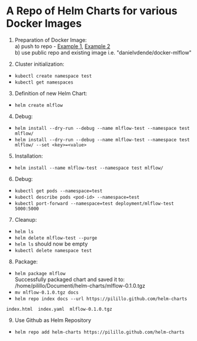 # A Repo of Helm Charts for various Docker Images

1. Preparation of Docker Image:  
 a) push to repo - [Example 1](https://stackoverflow.com/questions/40600419/why-am-i-getting-an-errimagepull-error-in-this-kubernetes-deployment), [Example 
2](https://docs.bitnami.com/kubernetes/how-to/deploy-go-application-kubernetes-helm/)  
b) use public repo and existing image i.e. "danielvdende/docker-mlflow"

2. Cluster initialization:
 - `kubectl create namespace test`
 - `kubectl get namespaces`

3. Definition of new Helm Chart:
 - `helm create mlflow`

4. Debug:
 - `helm install --dry-run --debug --name mlflow-test --namespace test mlflow/`
 - `helm install --dry-run --debug --name mlflow-test --namespace test mlflow/ --set <key>=<value>`

5. Installation:
 - `helm install --name mlflow-test --namespace test mlflow/`

6. Debug:
 - `kubectl get pods --namespace=test`
 - `kubectl describe pods <pod-id> --namespace=test`
 - `kubectl port-forward --namespace=test deployment/mlflow-test 5000:5000`

7. Cleanup:
 - `helm ls`
 - `helm delete mlflow-test --purge`
 - `helm ls` should now be empty
 - `kubectl delete namespace test`

8. Package:
 - `helm package mlflow`  
 Successfully packaged chart and saved it to: /home/pilillo/Documenti/helm-charts/mlflow-0.1.0.tgz
 - `mv mlflow-0.1.0.tgz docs`
 - `helm repo index docs --url https://pilillo.github.com/helm-charts`
  ```$ ls docs/
 index.html  index.yaml  mlflow-0.1.0.tgz
```

9. Use Github as Helm Repository
 - `helm repo add helm-charts https://pilillo.github.com/helm-charts`

